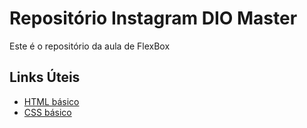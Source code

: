 # Repositório Instagram DIO Master
Este é o repositório da aula de FlexBox
## Links Úteis
* [HTML básico](https://www.w3schools.com/html/)
* [CSS básico](https://developer.mozilla.org/pt-BR/docs/Web/CSS)

